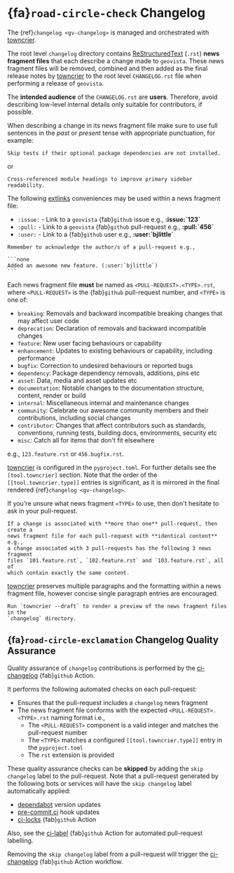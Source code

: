 # {fa}`road-circle-check` Changelog

The {ref}`changelog <gv-changelog>` is managed and orchestrated with
[towncrier](https://github.com/twisted/towncrier).

The root level `changelog` directory contains [ReStructuredText](https://www.sphinx-doc.org/en/master/usage/restructuredtext/basics.html)
(`.rst`) **news fragment files** that each describe a change made to
`geovista`. These news fragment files will be removed, combined and
then added as the final release notes by
[towncrier](https://github.com/twisted/towncrier) to the root level
`CHANGELOG.rst` file when performing a release of `geovista`.

The **intended audience** of the `CHANGELOG.rst` are **users**. Therefore,
avoid describing low-level internal details only suitable for contributors,
if possible.

When describing a change in its news fragment file make sure to use full
sentences in the *past* or *present* tense with appropriate punctuation,
for example:

```none
Skip tests if their optional package dependencies are not installed.
```

or

```none
Cross-referenced module headings to improve primary sidebar readability.
```

The following [extlinks](https://www.sphinx-doc.org/en/master/usage/extensions/extlinks.html)
conveniences may be used within a news fragment file:

* `:issue:` - Link to a `geovista` {fab}`github` issue e.g., **:issue:\`123\`**
* `:pull:` - Link to a `geovista` {fab}`github` pull-request e.g., **:pull:\`456\`**
* `:user:` - Link to a {fab}`github` user e.g., **:user:\`bjlittle\`**

````{note}
Remember to acknowledge the author/s of a pull-request e.g.,

```none
Added an awesome new feature. (:user:`bjlittle`)
```
````

Each news fragment file **must** be named as `<PULL-REQUEST>.<TYPE>.rst`,
where `<PULL-REQUEST>` is the {fab}`github` pull-request number,
and `<TYPE>` is one of:

* `breaking`: Removals and backward incompatible breaking changes that may affect user
  code
* `deprecation`: Declaration of removals and backward incompatible changes
* `feature`: New user facing behaviours or capability
* `enhancement`: Updates to existing behaviours or capability, including performance
* `bugfix`: Correction to undesired behaviours or reported bugs
* `dependency`: Package dependency removals, additions, pins etc
* `asset`: Data, media and asset updates etc
* `documentation`: Notable changes to the documentation structure, content, render or
  build
* `internal`: Miscellaneous internal and maintenance changes
* `community`: Celebrate our awesome community members and their contributions,
  including social changes
* `contributor`: Changes that affect contributors such as standards, conventions,
  running tests, building docs, environments, security etc
* `misc`: Catch all for items that don't fit elsewhere

e.g., ``123.feature.rst`` or ``456.bugfix.rst``.

[towncrier](https://github.com/twisted/towncrier) is configured in the
`pyproject.toml`. For further details see the `[tool.towncrier]` section.
Note that the order of the `[[tool.towncrier.type]]` entries is significant,
as it is mirrored in the final rendered {ref}`changelog <gv-changelog>`.

If you're unsure what news fragment `<TYPE>` to use, then don't hesitate to
ask in your pull-request.

````{tip}
If a change is associated with **more than one** pull-request, then create a
news fragment file for each pull-request with **identical content** e.g.,
a change associated with 3 pull-requests has the following 3 news fragment
files `101.feature.rst`, `102.feature.rst` and `103.feature.rst`, all of
which contain exactly the same content.
````

[towncrier](https://github.com/twisted/towncrier) preserves multiple
paragraphs and the formatting within a news fragment file, however concise
single paragraph entries are encouraged.

```{tip}
Run `towncrier --draft` to render a preview of the news fragment files in the
`changelog` directory.
```

## {fa}`road-circle-exclamation` Changelog Quality Assurance

Quality assurance of `changelog` contributions is performed by the
[ci-changelog](https://github.com/bjlittle/geovista/blob/main/.github/workflows/ci-changelog.yml)
{fab}`github` Action.

It performs the following automated checks on each pull-request:

* Ensures that the pull-request includes a `changelog` news fragment
* The news fragment file conforms with the expected `<PULL-REQUEST>.<TYPE>.rst` naming format i.e.,
  * The `<PULL-REQUEST>` component is a valid integer and matches the pull-request number
  * The `<TYPE>` matches a configured `[[tool.towncrier.type]]` entry in the `pyproject.toml`
  * The `rst` extension is provided

These quality assurance checks can be **skipped** by adding the
`skip changelog` label to the pull-request. Note that a pull-request generated
by the following bots or services will have the `skip changelog` label
automatically applied:

* [dependabot](https://docs.github.com/en/code-security/dependabot/dependabot-version-updates/configuring-dependabot-version-updates) version updates
* [pre-commit.ci](https://pre-commit.ci/) hook updates
* [ci-locks](https://github.com/bjlittle/geovista/blob/main/.github/workflows/ci-locks.yml) {fab}`github` Action

Also, see the [ci-label](https://github.com/bjlittle/geovista/blob/main/.github/workflows/ci-label.yml)
{fab}`github` Action for automated pull-request labelling.

Removing the `skip changelog` label from a pull-request will trigger the
[ci-changelog](https://github.com/bjlittle/geovista/blob/main/.github/workflows/ci-changelog.yml)
{fab}`github` Action workflow.
